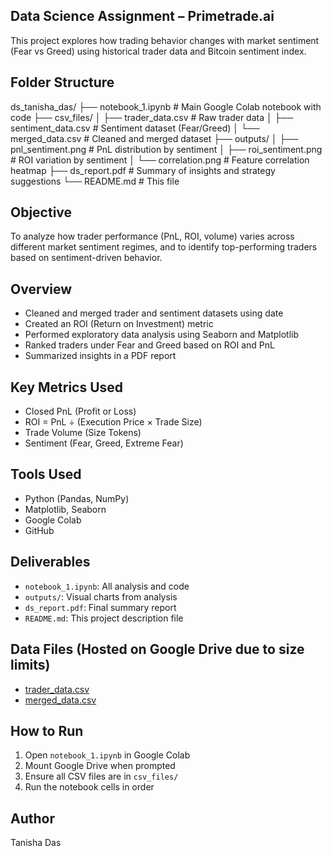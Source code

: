 ## Data Science Assignment – Primetrade.ai

This project explores how trading behavior changes with market sentiment (Fear vs Greed) using historical trader data and Bitcoin sentiment index.

## Folder Structure

ds_tanisha_das/
├── notebook_1.ipynb # Main Google Colab notebook with code
├── csv_files/
│ ├── trader_data.csv # Raw trader data
│ ├── sentiment_data.csv # Sentiment dataset (Fear/Greed)
│ └── merged_data.csv # Cleaned and merged dataset
├── outputs/
│ ├── pnl_sentiment.png # PnL distribution by sentiment
│ ├── roi_sentiment.png # ROI variation by sentiment
│ └── correlation.png # Feature correlation heatmap
├── ds_report.pdf # Summary of insights and strategy suggestions
└── README.md # This file

## Objective

To analyze how trader performance (PnL, ROI, volume) varies across different market sentiment regimes, and to identify top-performing traders based on sentiment-driven behavior.

## Overview

- Cleaned and merged trader and sentiment datasets using date
- Created an ROI (Return on Investment) metric
- Performed exploratory data analysis using Seaborn and Matplotlib
- Ranked traders under Fear and Greed based on ROI and PnL
- Summarized insights in a PDF report

## Key Metrics Used

- Closed PnL (Profit or Loss)
- ROI = PnL ÷ (Execution Price × Trade Size)
- Trade Volume (Size Tokens)
- Sentiment (Fear, Greed, Extreme Fear)

## Tools Used

- Python (Pandas, NumPy)
- Matplotlib, Seaborn
- Google Colab
- GitHub

## Deliverables

- `notebook_1.ipynb`: All analysis and code
- `outputs/`: Visual charts from analysis
- `ds_report.pdf`: Final summary report
- `README.md`: This project description file

## Data Files (Hosted on Google Drive due to size limits)

- [trader_data.csv]([https://drive.google.com/your-link-here](https://drive.google.com/file/d/162CMrg6vvulPutxNpLxRvyZWTjKuomHF/view?usp=sharing))
- [merged_data.csv]([https://drive.google.com/your-other-link-here](https://docs.google.com/spreadsheets/d/1aSvA7JfeFZdV_7KunIqU5iCryS8Zr9WMbLL7a7c-FRY/edit?usp=drive_link))

## How to Run

1. Open `notebook_1.ipynb` in Google Colab
2. Mount Google Drive when prompted
3. Ensure all CSV files are in `csv_files/`
4. Run the notebook cells in order

## Author

Tanisha Das  
